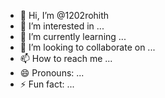 - 👋 Hi, I’m @1202rohith
- 👀 I’m interested in ...
- 🌱 I’m currently learning ...
- 💞️ I’m looking to collaborate on ...
- 📫 How to reach me ...
- 😄 Pronouns: ...
- ⚡ Fun fact: ...

<!---
1202rohith/1202rohith is a ✨ special ✨ repository because its `README.md` (this file) appears on your GitHub profile.
You can click the Preview link to take a look at your changes.
--->
